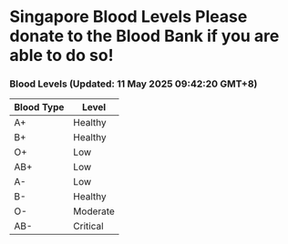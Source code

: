 Singapore Blood Levels
 Please donate to the Blood Bank if you are able to do so!
================================================================================================================================

### Blood Levels (Updated: 11 May 2025 09:42:20 GMT+8)
| Blood Type | Level     |
|------------|-----------|
| A+     | Healthy |
| B+     | Healthy |
| O+     | Low |
| AB+     | Low |
| A-     | Low |
| B-     | Healthy |
| O-     | Moderate |
| AB-     | Critical |

